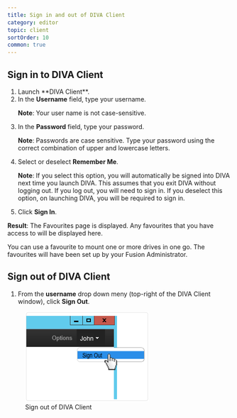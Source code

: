 ```yaml
---
title: Sign in and out of DIVA Client
category: editor
topic: client
sortOrder: 10
common: true
---
```


## Sign in to DIVA Client

<ol>

  <li>Launch **DIVA Client**.</li>

  <li>
    In the <strong>Username</strong> field, type your username.
    <p class="note"><strong>Note</strong>: Your user name is not case-sensitive.</p>
  </li>

  <li>
    In the <strong>Password</strong> field, type your password.
    <p><strong>Note</strong>: Passwords are case sensitive. Type your password using the correct combination of upper and lowercase letters.</p>
  </li>

  <li>
    Select or deselect <strong>Remember Me</strong>.
    <p><strong>Note</strong>: If you select this option, you will automatically be signed into DIVA next time you launch DIVA. This assumes that you exit DIVA without logging out. If you log out, you will need to sign in. If you deselect this option, on launching DIVA, you will be required to sign in.</p>
  </li>

  <li>Click <strong>Sign In</strong>.</li>

</ol>

<p class="tip tip--result">
  <strong>Result</strong>:
  The Favourites page is displayed. Any favourites that you have access to will be displayed here.
</p>

You can use a favourite to mount one or more drives in one go. The favourites will have been set up by your Fusion Administrator.

## Sign out of DIVA Client

1. From the **username** drop down meny (top-right of the DIVA Client window), click **Sign Out**.

<figure>
  <img src="/images/v2/client/signout.png" alt="Sign out button"/>
  <figcaption>Sign out of DIVA Client</figcaption>
</figure>
